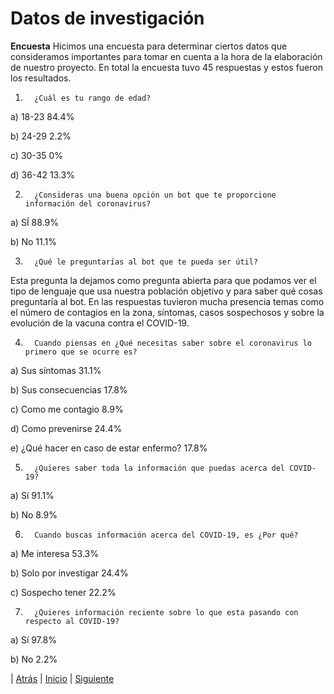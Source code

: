 # **Datos de investigación** #

**Encuesta**
Hicimos una encuesta para determinar ciertos datos que consideramos importantes para tomar en cuenta a la hora de la elaboración de nuestro proyecto. En total la encuesta tuvo 45 respuestas y estos fueron los resultados.
1.       ¿Cuál es tu rango de edad?

a)       18-23 84.4%

b)      24-29 2.2%

c)       30-35 0%

d)      36-42 13.3%

2.       ¿Consideras una buena opción un bot que te proporcione información del coronavirus?

a)       SÍ 88.9%

b)      No 11.1%

3.       ¿Qué le preguntarías al bot que te pueda ser útil?

Esta pregunta la dejamos como pregunta abierta para que podamos ver el tipo de lenguaje que usa nuestra población objetivo y para saber qué cosas preguntaría al bot. En las respuestas tuvieron mucha presencia temas como el número de contagios en la zona, síntomas, casos sospechosos y sobre la evolución de la vacuna contra el COVID-19.

4.       Cuando piensas en ¿Qué necesitas saber sobre el coronavirus lo primero que se ocurre es?

a)       Sus síntomas 31.1%

b)      Sus consecuencias 17.8%

c)       Como me contagio 8.9%

d)      Como prevenirse 24.4%

e)      ¿Qué hacer en caso de estar enfermo? 17.8%

5.       ¿Quieres saber toda la información que puedas acerca del COVID-19?

a)       Sí 91.1%

b)      No 8.9%

6.       Cuando buscas información acerca del COVID-19, es ¿Por qué?

a)       Me interesa 53.3%

b)      Solo por investigar 24.4%

c)       Sospecho tener 22.2%

7.       ¿Quieres información reciente sobre lo que esta pasando con respecto al COVID-19?

a)       Sí 97.8%

b)      No 2.2%

| [Atrás](https://github.com/DarozZero/CoronaBot/blob/main/Documentacion/2.%20Objetivos.md "Atrás") 
| [Inicio](https://github.com/DarozZero/CoronaBot "Inicio") 
| [Siguiente](https://github.com/DarozZero/CoronaBot/blob/main/Documentacion/5.%20Datos%20de%20estudio%20e%20investigaci%C3%B3n.md "Siguiente")  

